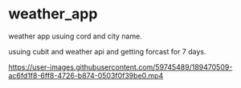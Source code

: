 # weather_app

weather app usuing cord and city name.


 
  usuing cubit and weather api and getting forcast for 7 days.

https://user-images.githubusercontent.com/59745489/189470509-ac6fd1f8-6ff8-4726-b874-0503f0f39be0.mp4
